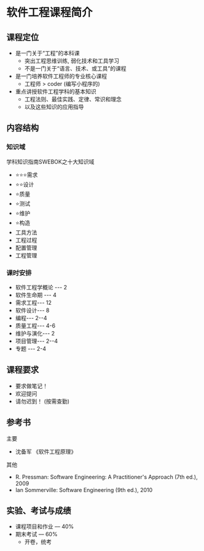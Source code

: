 # 软件工程课程简介

## 课程定位


-   是一门关于“工程”的本科课
    -   突出工程思维训练, 弱化技术和工具学习
    -   不是一门关于“语言、技术、或工具”的课程
-   是一门培养软件工程师的专业核心课程
    -   工程师 > coder (编写小程序的)
-   重点讲授软件工程学科的基本知识
    -   工程法则、最佳实践、定律、常识和理念
    -   以及这些知识的应用指导

## 内容结构

### 知识域

学科知识指南SWEBOK之十大知识域

-   ⭐⭐⭐需求
-   ⭐⭐设计
-   ⭐质量
-   ⭐测试
-   ⭐维护
-   ⭐构造
-   工具方法
-   工程过程
-   配置管理
-   工程管理

### 课时安排

-   软件工程学概论 --- 2
-   软件生命期 --- 4
-   需求工程--- 12&#x20;
-   软件设计--- 8
-   编程--- 2--4&#x20;
-   质量工程--- 4-6&#x20;
-   维护与演化--- 2&#x20;
-   项目管理--- 2--4&#x20;
-   专题 --- 2-4

## 课程要求

-   要求做笔记！
-   欢迎提问
-   请勿迟到！ (按需查勤)

## 参考书

主要

-   沈备军 《软件工程原理》

其他

-   R. Pressman: Software Engineering: A Practitioner's Approach (7th ed.), 2009 &#x20;
-   Ian Sommerville: Software Engineering (9th ed.), 2010

## 实验、考试与成绩

-   课程项目和作业 –– 40%
-   期末考试 –– 60%
    -   开卷，统考

